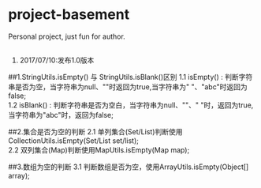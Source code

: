 # project-basement
Personal project, just fun for author.

##
1. 2017/07/10:发布1.0版本

##1.StringUtils.isEmpty() 与 StringUtils.isBlank()区别
1.1 isEmpty() : 判断字符串是否为空，当字符串为null、""时返回为true,当字符串为" "、"abc"时返回为false;<br/>
1.2 isBlank() : 判断字符串是否为空白，当字符串为null、""、" "时，返回为true,当字符串为"abc"时，返回为false;<br/>

##2.集合是否为空的判断
2.1 单列集合(Set/List)判断使用CollectionUtils.isEmpty(Set/List set/list);<br/>
2.2 双列集合(Map)判断使用MapUtils.isEmpty(Map map);<br/>

##3.数组为空的判断
3.1 判断数组是否为空，使用ArrayUtils.isEmpty(Object[] array);<br/>
